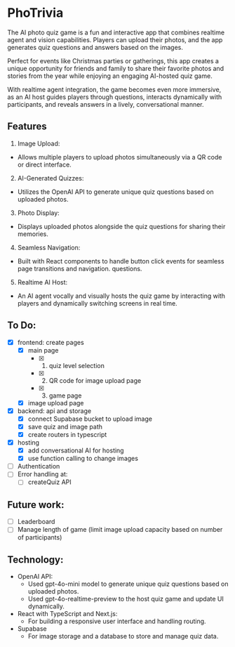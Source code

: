 # PhoTrivia
The AI photo quiz game is a fun and interactive app that combines realtime agent and vision capabilities. Players can upload their photos, and the app generates quiz questions and answers based on the images. 

Perfect for events like Christmas parties or gatherings, this app creates a unique opportunity for friends and family to share their favorite photos and stories from the year while enjoying an engaging AI-hosted quiz game.

With realtime agent integration, the game becomes even more immersive, as an AI host guides players through questions, interacts dynamically with participants, and reveals answers in a lively, conversational manner.


## Features
1.	Image Upload:
-	Allows multiple players to upload photos simultaneously via a QR code or direct interface.
2.	AI-Generated Quizzes:
-	Utilizes the OpenAI API to generate unique quiz questions based on uploaded photos.
3.	Photo Display:
-	Displays uploaded photos alongside the quiz questions for sharing their memories.
4.	Seamless Navigation:
-	Built with React components to handle button click events for seamless page transitions and navigation.
  questions.
5.  Realtime AI Host:
- An AI agent vocally and visually hosts the quiz game by interacting with players and dynamically switching screens in real time.

## To Do:
- [x] frontend: create pages 
  - [x] main page 
      - [x] 1. quiz level selection 
      - [x] 2. QR code for image upload page 
      - [x] 3. game page 
  - [x] image upload page
- [x] backend: api and storage
  - [x] connect Supabase bucket to upload image 
  - [x] save quiz and image path 
  - [x] create routers in typescript 
- [x] hosting
  - [x] add conversational AI for hosting
  - [x] use function calling to change images 
- [ ] Authentication
- [ ] Error handling at:
  - [ ] createQuiz API

## Future work:
- [ ] Leaderboard
- [ ] Manage length of game (limit image upload capacity based on number of participants)

## Technology:
- OpenAI API: 
  - Used gpt-4o-mini model to generate unique quiz questions based on uploaded photos.
  - Used gpt-4o-realtime-preview to the host quiz game and update UI dynamically.
- React with TypeScript and Next.js:
  - For building a responsive user interface and handling routing.
- Supabase
  - For image storage and a database to store and manage quiz data.

